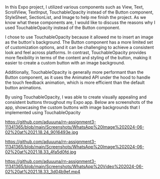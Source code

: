 In this Expo project, I utilized various components such as View, Text, ScrollView, TextInput, TouchableOpacity instead of the Button component, StyleSheet, SectionList, and Image to help me finish the project. As we know what these components are, I would like to discuss the reasons why I used TouchableOpacity instead of the Button component.

I chose to use TouchableOpacity because it allowed me to insert an image as the button's background. The Button component has a more limited set of customization options, and it can be challenging to achieve a consistent look and feel across platforms. In contrast, TouchableOpacity provides more flexibility in terms of the content and styling of the button, making it easier to create a custom button with an image background.

Additionally, TouchableOpacity is generally more performant than the Button component, as it uses the Animated API under the hood to handle the touch feedback animation, which is more efficient than the default button animations.

By using TouchableOpacity, I was able to create visually appealing and consistent buttons throughout my Expo app. Below are screenshots of the app, showcasing the custom buttons with image backgrounds that I implemented using TouchableOpacity

https://github.com/aduuuna/rn-assignment3-11341365/blob/main/Screenshots/WhatsApp%20Image%202024-06-02%20at%2021.18.24_9016493e.jpg

https://github.com/aduuuna/rn-assignment3-11341365/blob/main/Screenshots/WhatsApp%20Image%202024-06-02%20at%2021.18.33_4fa5d0fd.jpg

https://github.com/aduuuna/rn-assignment3-11341365/blob/main/Screenshots/WhatsApp%20Video%202024-06-02%20at%2021.18.33_3d04b9ef.mp4


